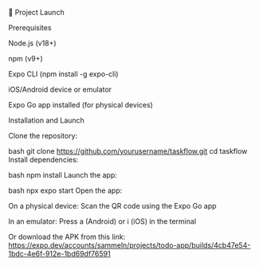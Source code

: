 🚀 Project Launch

Prerequisites

Node.js (v18+)

npm (v9+)

Expo CLI (npm install -g expo-cli)

iOS/Android device or emulator

Expo Go app installed (for physical devices)

Installation and Launch

Clone the repository:

bash
git clone https://github.com/yourusername/taskflow.git
cd taskflow
Install dependencies:

bash
npm install
Launch the app:

bash
npx expo start
Open the app:

On a physical device: Scan the QR code using the Expo Go app

In an emulator: Press a (Android) or i (iOS) in the terminal

Or download the APK from this link:
https://expo.dev/accounts/sammeln/projects/todo-app/builds/4cb47e54-1bdc-4e6f-912e-1bd69df76591